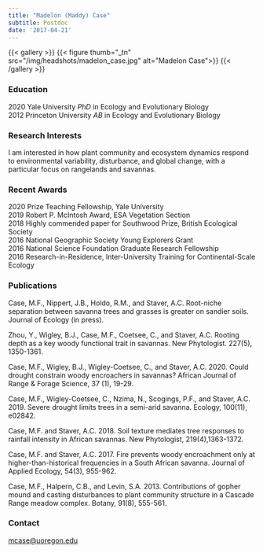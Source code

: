 ```yaml
---
title: "Madelon (Maddy) Case"
subtitle: Postdoc 
date: '2017-04-21'
---
```



{{< gallery >}}
  {{< figure thumb="_tn" src="/img/headshots/madelon_case.jpg" alt="Madelon Case">}}
{{< /gallery >}} 

<!--more-->
### Education
2020 Yale University _PhD_ in Ecology and Evolutionary Biology  
2012 Princeton University _AB_ in Ecology and Evolutionary Biology

### Research Interests
I am interested in how plant community and ecosystem dynamics respond to environmental variability, disturbance, and global change, with a particular focus on rangelands and savannas.

### Recent Awards
2020 Prize Teaching Fellowship, Yale University   
2019 Robert P. McIntosh Award, ESA Vegetation Section   
2018 Highly commended paper for Southwood Prize, British Ecological Society   
2016 National Geographic Society Young Explorers Grant    
2016 National Science Foundation Graduate Research Fellowship   
2016 Research-in-Residence, Inter-University Training for Continental-Scale Ecology

### Publications
Case, M.F., Nippert, J.B., Holdo, R.M., and Staver, A.C. Root-niche separation between savanna trees and grasses is greater on sandier soils. Journal of Ecology (in press). 

Zhou, Y., Wigley, B.J., Case, M.F., Coetsee, C., and Staver, A.C. Rooting depth as a key woody functional trait in savannas. New Phytologist. 227(5), 1350-1361. 

Case, M.F., Wigley, B.J., Wigley-Coetsee, C., and Staver, A.C. 2020. Could drought constrain woody encroachers in savannas? African Journal of Range & Forage Science, 37 (1), 19-29. 

Case, M.F., Wigley-Coetsee, C., Nzima, N., Scogings, P.F., and Staver, A.C. 2019. Severe drought limits trees in a semi-arid savanna. Ecology, 100(11), e02842.  

Case, M.F. and Staver, A.C. 2018. Soil texture mediates tree responses to rainfall intensity in African savannas. New Phytologist, 219(4),1363-1372. 

Case, M.F. and Staver, A.C. 2017. Fire prevents woody encroachment only at higher-than-historical frequencies in a South African savanna. Journal of Applied Ecology, 54(3), 955-962.  

Case, M.F., Halpern, C.B., and Levin, S.A. 2013. Contributions of gopher mound and casting disturbances to plant community structure in a Cascade Range meadow complex. Botany, 91(8), 555-561.


### Contact
mcase@uoregon.edu
